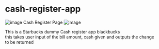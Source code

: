 # cash-register-app
![image](https://user-images.githubusercontent.com/112427362/193446517-e9633ce3-508f-4d70-bbdc-9c36cbed6279.png)
Cash Register Page
![image](https://user-images.githubusercontent.com/112427362/193446528-a19691c8-3e40-4ccb-81a7-9771bef5d16e.png)

This is a Starbucks dummy Cash register app blackbucks<br>
this takes user input of the bill amount, cash given and outputs the change to be returned<br>
